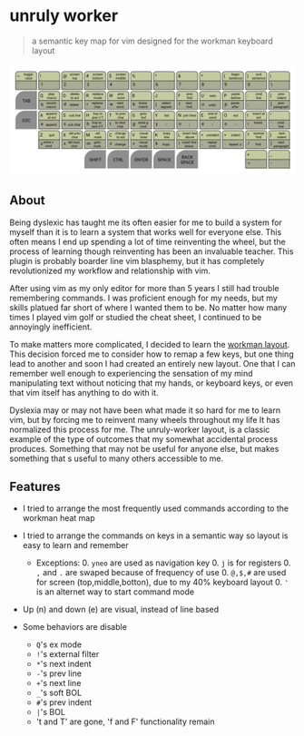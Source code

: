 # unruly worker
> a semantic key map for vim designed for the workman keyboard layout

![unruley worker vim layout](/asset/layout.png)

## About
Being dyslexic has taught me its often easier for me to build a system for
myself than it is to learn a system that works well for everyone else. This often
means I end up spending a lot of time reinventing the wheel, but the process of
learning though reinventing has been an invaluable teacher. This plugin is
probably boarder line vim blasphemy, but it has completely revolutionized my 
workflow and relationship with vim.

After using vim as my only editor for more than 5 years I still had trouble 
remembering commands. I was proficient enough for my needs, but my skills platued 
far short of where I wanted them to be. No matter how many times I played vim golf 
or studied the cheat sheet, I continued to be annoyingly inefficient.

To make matters more complicated, I decided to learn the [workman
layout](https://workmanlayout.org/). This decision forced me to consider how 
to remap a few keys, but one thing lead to another and soon I had created an 
entirely new layout. One that I can remember well enough to experiencing the 
sensation of my mind manipulating text without noticing that my hands, or 
keyboard keys, or even that vim itself has anything to do with it.

Dyslexia may or may not have been what made it so hard for me to learn vim, but
by forcing me to reinvent many wheels throughout my life It has normalized this
process for me. The unruly-worker layout, is a classic example of the type of
outcomes that my somewhat accidental process produces. Something that may not 
be useful for anyone else, but makes something that s useful to many others 
accessible to me.

## Features
* I tried to arrange the most frequently used commands according to the workman
  heat map
* I tried to arrange the commands on keys in a semantic way so layout is easy to
  learn and remember
    * Exceptions:
        0. `yneo` are used as navigation key
        0. `j` is for registers
        0. `,` and `.` are swaped because of frequency of use
        0. `@,$,#` are used for screen (top,middle,botton), due to my 40% keyboard
           layout
        0. `'` is an alternet way to start command mode
  
* Up (n) and down (e) are visual, instead of line based
* Some behaviors are disable
  * `Q`'s ex mode 
  * `!`'s external filter
  * `*`'s next indent
  * `-`'s prev line
  * `+`'s next line
  * `_`'s soft BOL
  * `#`'s prev indent
  * `|`'s BOL
  * 't and T' are gone, 'f and F' functionality remain

